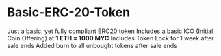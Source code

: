 # Basic-ERC-20-Token
Just a basic, yet fully compliant ERC20 token
Includes a basic ICO (Initial Coin Offering) at <strong>1 ETH = 1000 MYC</strong>
Includes Token Lock for 1 week after sale ends
Added burn to all unbought tokens after sale ends
